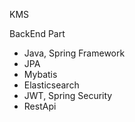 KMS

BackEnd Part

- Java, Spring Framework
- JPA
- Mybatis
- Elasticsearch
- JWT, Spring Security
- RestApi
